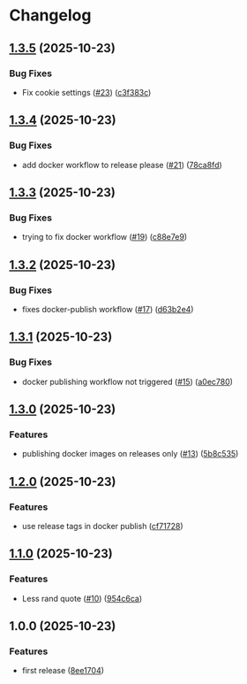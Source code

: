 # Changelog

## [1.3.5](https://github.com/muskeg/quote-api/compare/v1.3.4...v1.3.5) (2025-10-23)


### Bug Fixes

* Fix cookie settings ([#23](https://github.com/muskeg/quote-api/issues/23)) ([c3f383c](https://github.com/muskeg/quote-api/commit/c3f383c5dbb1a27f53022ce39ea8f7faa6e9e26e))

## [1.3.4](https://github.com/muskeg/quote-api/compare/v1.3.3...v1.3.4) (2025-10-23)


### Bug Fixes

* add docker workflow to release please ([#21](https://github.com/muskeg/quote-api/issues/21)) ([78ca8fd](https://github.com/muskeg/quote-api/commit/78ca8fdff198ce57bbd1ba15a46e85c0a140dcbb))

## [1.3.3](https://github.com/muskeg/quote-api/compare/v1.3.2...v1.3.3) (2025-10-23)


### Bug Fixes

* trying to fix docker workflow ([#19](https://github.com/muskeg/quote-api/issues/19)) ([c88e7e9](https://github.com/muskeg/quote-api/commit/c88e7e9889aa2ff3af0194ed352547e59df1d96f))

## [1.3.2](https://github.com/muskeg/quote-api/compare/v1.3.1...v1.3.2) (2025-10-23)


### Bug Fixes

* fixes docker-publish workflow ([#17](https://github.com/muskeg/quote-api/issues/17)) ([d63b2e4](https://github.com/muskeg/quote-api/commit/d63b2e4ee0be0d73fcced0bea8adea5eca3ec6be))

## [1.3.1](https://github.com/muskeg/quote-api/compare/v1.3.0...v1.3.1) (2025-10-23)


### Bug Fixes

* docker publishing workflow not triggered ([#15](https://github.com/muskeg/quote-api/issues/15)) ([a0ec780](https://github.com/muskeg/quote-api/commit/a0ec780259411d7aa3ccb1e33f5c5540dc1032db))

## [1.3.0](https://github.com/muskeg/quote-api/compare/v1.2.0...v1.3.0) (2025-10-23)


### Features

* publishing docker images on releases only ([#13](https://github.com/muskeg/quote-api/issues/13)) ([5b8c535](https://github.com/muskeg/quote-api/commit/5b8c535b9b6babe0535233277416fbd7b26ec8ed))

## [1.2.0](https://github.com/muskeg/quote-api/compare/v1.1.0...v1.2.0) (2025-10-23)


### Features

* use release tags in docker publish ([cf71728](https://github.com/muskeg/quote-api/commit/cf71728bf8c99135286c74991b4b3a0c5fc31bcf))

## [1.1.0](https://github.com/muskeg/quote-api/compare/v1.0.0...v1.1.0) (2025-10-23)


### Features

* Less rand quote ([#10](https://github.com/muskeg/quote-api/issues/10)) ([954c6ca](https://github.com/muskeg/quote-api/commit/954c6ca6d944c0b541cfafea9401433ef531c324))

## 1.0.0 (2025-10-23)


### Features

* first release ([8ee1704](https://github.com/muskeg/quote-api/commit/8ee1704a62ada58cba791bbac73ae6ec939aacc3))
